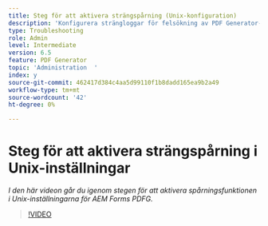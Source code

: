 ```yaml
---
title: Steg för att aktivera strängspårning (Unix-konfiguration)
description: 'Konfigurera strängloggar för felsökning av PDF Generator-problem '
type: Troubleshooting
role: Admin
level: Intermediate
version: 6.5
feature: PDF Generator
topic: 'Administration  '
index: y
source-git-commit: 462417d384c4aa5d99110f1b8dadd165ea9b2a49
workflow-type: tm+mt
source-wordcount: '42'
ht-degree: 0%

---
```



# Steg för att aktivera strängspårning i Unix-inställningar

*I den här videon går du igenom stegen för att aktivera spårningsfunktionen i Unix-inställningarna för AEM Forms PDFG.*

>[!VIDEO](https://video.tv.adobe.com/v/335525?quality=9&learn=on)
